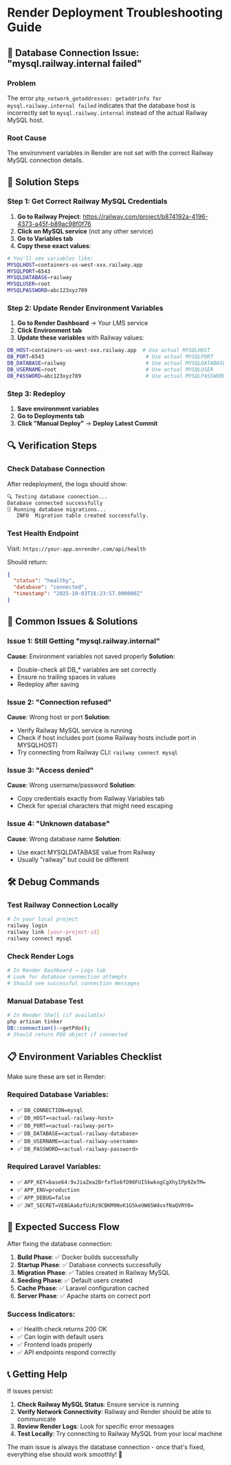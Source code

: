 # Render Deployment Troubleshooting Guide

## 🚨 Database Connection Issue: "mysql.railway.internal failed"

### Problem
The error `php_network_getaddresses: getaddrinfo for mysql.railway.internal failed` indicates that the database host is incorrectly set to `mysql.railway.internal` instead of the actual Railway MySQL host.

### Root Cause
The environment variables in Render are not set with the correct Railway MySQL connection details.

## 🔧 Solution Steps

### Step 1: Get Correct Railway MySQL Credentials

1. **Go to Railway Project**: https://railway.com/project/b874192a-4196-4373-a45f-b89ac98f0f76
2. **Click on MySQL service** (not any other service)
3. **Go to Variables tab**
4. **Copy these exact values**:

```bash
# You'll see variables like:
MYSQLHOST=containers-us-west-xxx.railway.app
MYSQLPORT=6543
MYSQLDATABASE=railway
MYSQLUSER=root
MYSQLPASSWORD=abc123xyz789
```

### Step 2: Update Render Environment Variables

1. **Go to Render Dashboard** → Your LMS service
2. **Click Environment tab**
3. **Update these variables** with Railway values:

```bash
DB_HOST=containers-us-west-xxx.railway.app  # Use actual MYSQLHOST
DB_PORT=6543                                 # Use actual MYSQLPORT  
DB_DATABASE=railway                          # Use actual MYSQLDATABASE
DB_USERNAME=root                             # Use actual MYSQLUSER
DB_PASSWORD=abc123xyz789                     # Use actual MYSQLPASSWORD
```

### Step 3: Redeploy

1. **Save environment variables**
2. **Go to Deployments tab**
3. **Click "Manual Deploy"** → **Deploy Latest Commit**

## 🔍 Verification Steps

### Check Database Connection
After redeployment, the logs should show:
```bash
🔍 Testing database connection...
Database connected successfully
🗄️ Running database migrations...
   INFO  Migration table created successfully.
```

### Test Health Endpoint
Visit: `https://your-app.onrender.com/api/health`

Should return:
```json
{
  "status": "healthy",
  "database": "connected",
  "timestamp": "2025-10-03T16:23:57.000000Z"
}
```

## 🚨 Common Issues & Solutions

### Issue 1: Still Getting "mysql.railway.internal"
**Cause**: Environment variables not saved properly
**Solution**: 
- Double-check all DB_* variables are set correctly
- Ensure no trailing spaces in values
- Redeploy after saving

### Issue 2: "Connection refused" 
**Cause**: Wrong host or port
**Solution**:
- Verify Railway MySQL service is running
- Check if host includes port (some Railway hosts include port in MYSQLHOST)
- Try connecting from Railway CLI: `railway connect mysql`

### Issue 3: "Access denied"
**Cause**: Wrong username/password
**Solution**:
- Copy credentials exactly from Railway Variables tab
- Check for special characters that might need escaping

### Issue 4: "Unknown database"
**Cause**: Wrong database name
**Solution**:
- Use exact MYSQLDATABASE value from Railway
- Usually "railway" but could be different

## 🛠️ Debug Commands

### Test Railway Connection Locally
```bash
# In your local project
railway login
railway link [your-project-id]
railway connect mysql
```

### Check Render Logs
```bash
# In Render Dashboard → Logs tab
# Look for database connection attempts
# Should see successful connection messages
```

### Manual Database Test
```bash
# In Render Shell (if available)
php artisan tinker
DB::connection()->getPdo();
# Should return PDO object if connected
```

## 📋 Environment Variables Checklist

Make sure these are set in Render:

### Required Database Variables:
- ✅ `DB_CONNECTION=mysql`
- ✅ `DB_HOST=<actual-railway-host>`
- ✅ `DB_PORT=<actual-railway-port>`
- ✅ `DB_DATABASE=<actual-railway-database>`
- ✅ `DB_USERNAME=<actual-railway-username>`
- ✅ `DB_PASSWORD=<actual-railway-password>`

### Required Laravel Variables:
- ✅ `APP_KEY=base64:9vJiaZea2Brfxf5x6fO90FUISkwkogCgXhyIPp9ZeTM=`
- ✅ `APP_ENV=production`
- ✅ `APP_DEBUG=false`
- ✅ `JWT_SECRET=VEBGAa6zfUiRz9CBKM9NvK1G5keUW65W4vxfNaQVRY0=`

## 🎯 Expected Success Flow

After fixing the database connection:

1. **Build Phase**: ✅ Docker builds successfully
2. **Startup Phase**: ✅ Database connects successfully  
3. **Migration Phase**: ✅ Tables created in Railway MySQL
4. **Seeding Phase**: ✅ Default users created
5. **Cache Phase**: ✅ Laravel configuration cached
6. **Server Phase**: ✅ Apache starts on correct port

### Success Indicators:
- ✅ Health check returns 200 OK
- ✅ Can login with default users
- ✅ Frontend loads properly
- ✅ API endpoints respond correctly

## 📞 Getting Help

If issues persist:

1. **Check Railway MySQL Status**: Ensure service is running
2. **Verify Network Connectivity**: Railway and Render should be able to communicate
3. **Review Render Logs**: Look for specific error messages
4. **Test Locally**: Try connecting to Railway MySQL from your local machine

The main issue is always the database connection - once that's fixed, everything else should work smoothly! 🚀
